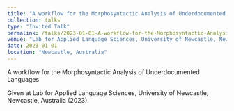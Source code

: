 ```yaml
---
title: "A workflow for the Morphosyntactic Analysis of Underdocumented Languages"
collection: talks
type: "Invited Talk"
permalink: /talks/2023-01-01-A-workflow-for-the-Morphosyntactic-Analysis-of-Und
venue: "Lab for Applied Language Sciences, University of Newcastle, Newcastle, Australia"
date: 2023-01-01
location: "Newcastle, Australia"
---
```


A workflow for the Morphosyntactic Analysis of Underdocumented Languages

Given at Lab for Applied Language Sciences, University of Newcastle, Newcastle, Australia (2023).
